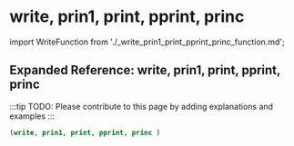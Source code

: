# write, prin1, print, pprint, princ

import WriteFunction from './_write_prin1_print_pprint_princ_function.md';

<WriteFunction />

## Expanded Reference: write, prin1, print, pprint, princ

:::tip
TODO: Please contribute to this page by adding explanations and examples
:::

```lisp
(write, prin1, print, pprint, princ )
```
